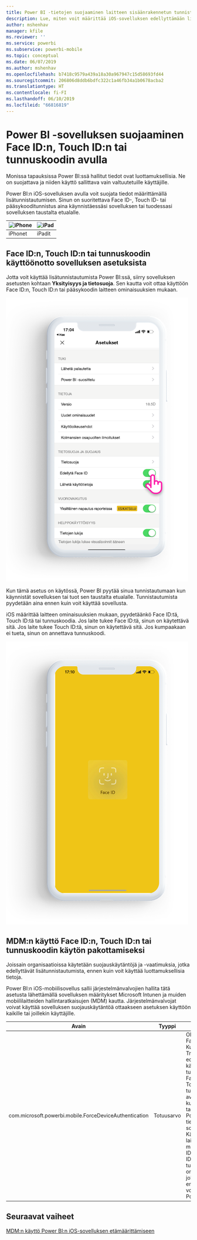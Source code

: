 ```yaml
---
title: Power BI -tietojen suojaaminen laitteen sisäänrakennetun tunnistuksen avulla
description: Lue, miten voit määrittää iOS-sovelluksen edellyttämään lisätunnistusta ennen Power BI -tietojen käyttöä
author: mshenhav
manager: kfile
ms.reviewer: ''
ms.service: powerbi
ms.subservice: powerbi-mobile
ms.topic: conceptual
ms.date: 06/07/2019
ms.author: mshenhav
ms.openlocfilehash: b7418c9579a439a18a30a967947c15d58693fd44
ms.sourcegitcommit: 206806d8ddb6bdfc322c1a46fb34a1b0678acba2
ms.translationtype: HT
ms.contentlocale: fi-FI
ms.lasthandoff: 06/10/2019
ms.locfileid: "66816819"
---
```

# <a name="protect-power-bi-app-with-face-id-touch-id-or-passcode"></a>Power BI -sovelluksen suojaaminen Face ID:n, Touch ID:n tai tunnuskoodin avulla 

Monissa tapauksissa Power BI:ssä hallitut tiedot ovat luottamuksellisia. Ne on suojattava ja niiden käyttö sallittava vain valtuutetuille käyttäjille. 

Power BI:n iOS-sovelluksen avulla voit suojata tiedot määrittämällä lisätunnistautumisen. Sinun on suoritettava Face ID-, Touch ID- tai pääsykooditunnistus aina käynnistäessäsi sovelluksen tai tuodessasi sovelluksen taustalta etualalle.

| ![iPhone](./media/tutorial-mobile-apps-ios-qna/iphone-logo-50-px.png) | ![iPad](./media/tutorial-mobile-apps-ios-qna/ipad-logo-50-px.png) |
|:--- |:--- |
| iPhonet |iPadit |

## <a name="turn-on-face-id-touch-id-or-passcode-in-app-setting"></a>Face ID:n, Touch ID:n tai tunnuskoodin käyttöönotto sovelluksen asetuksista

Jotta voit käyttää lisätunnistautumista Power BI:ssä, siirry sovelluksen asetusten kohtaan **Yksityisyys ja tietosuoja**. Sen kautta voit ottaa käyttöön Face ID:n, Touch ID:n tai pääsykoodin laitteen ominaisuuksien mukaan.

![Power BI:n iOS-sovelluksen asetussivu](./media/mobile-ios-native-secure-access/mobile-ios-native-secured-setting.png)

Kun tämä asetus on käytössä, Power BI pyytää sinua tunnistautumaan kun käynnistät sovelluksen tai tuot sen taustalta etualalle. Tunnistautumista pyydetään aina ennen kuin voit käyttää sovellusta. 

iOS määrittää laitteen ominaisuuksien mukaan, pyydetäänkö Face ID:tä, Touch ID:tä tai tunnuskoodia. Jos laite tukee Face ID:tä, sinun on käytettävä sitä. Jos laite tukee Touch ID:tä, sinun on käytettävä sitä. Jos kumpaakaan ei tueta, sinun on annettava tunnuskoodi.

![Power BI:n iOS Face ID](./media/mobile-ios-native-secure-access/mobile-ios-native-secured-faceid.png)

## <a name="use-mdm-to-enforce-face-id-touch-id-or-passcode"></a>MDM:n käyttö Face ID:n, Touch ID:n tai tunnuskoodin käytön pakottamiseksi

Joissain organisaatioissa käytetään suojauskäytäntöjä ja -vaatimuksia, jotka edellyttävät lisätunnistautumista, ennen kuin voit käyttää luottamuksellisia tietoja. 

Power BI:n iOS-mobiilisovellus sallii järjestelmänvalvojien hallita tätä asetusta lähettämällä sovelluksen määritykset Microsoft Intunen ja muiden mobiililaitteiden hallintaratkaisujen (MDM) kautta. Järjestelmänvalvojat voivat käyttää sovelluksen suojauskäytäntöä ottaakseen asetuksen käyttöön kaikille tai joillekin käyttäjille.

|Avain  |Tyyppi  |Kuvaus  |
|---------|---------|---------|
| com.microsoft.powerbi.mobile.ForceDeviceAuthentication | Totuusarvo | Oletusarvo on False. <br>Kun asetus on True, sovellus edellyttää käyttäjiltä tunnistautumista Face ID:n, Touch ID:n tai tunnuskoodin avulla, ennen kuin he voivat tarkastella Power BI -tietoja sovelluksessa. Käyttäjän, jonka laitteelle ei ole määritetty Face ID:tä, Touch ID:tä tai tunnuskoodia, on määritettävä jokin näitä ennen kuin hän voi käyttää Power BI:tä.  |

## <a name="next-steps"></a>Seuraavat vaiheet

[MDM:n käyttö Power BI:n iOS-sovelluksen etämäärittämiseen](mobile-app-configuration.md)
